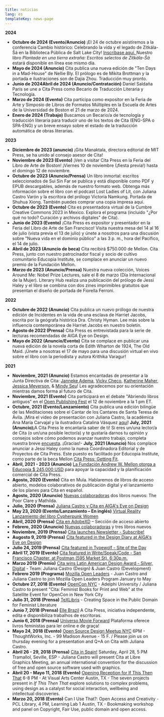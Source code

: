 ```yaml
---
title: noticias
lang: es
templateKey: news-page
---
```

**2024**

* **Octubre de 2024 (Evento/Anuncio)** ¡El 24 de octubre asistiremos a la conferencia Cambio histórico: Celebrando la vida y el legado de Zitkála-Šá en la Biblioteca Pública de Salt Lake City! [Inscríbase aquí. ](https://events.womenshistory.org/events/historic-change-zitkala-sa/)Nuestro libro *Plantada en una tierra extraña: Escritos selectos de Zitkála-Šá* estará disponible en línea ese mismo día.
* **Mayo de 2024 (Anuncio)** Cita publica una nueva edición de "Ten Days in a Mad-House" de Nellie Bly. El prólogo es de Mikita Brottman y la portada e ilustraciones son de Dajia Zhou. Traducción muy pronto.
* **Junio de 2024Abril de 2024 (Anuncio/Contratación)** Daniel Saldaña París se une a Cita Press como Becario de Traducción Literaria y Tecnología.
* **Marzo de 2024 (Evento)** Cita participa como expositor en la Feria de Arte y Simposio de Libros de Formatos Múltiples en la Escuela de Artes de la Universidad de Boston el 21 de marzo de 2024.
* **Enero de 2024 (Trabajo)** Buscamos un Becario/a de tecnología y traducción literaria para traducir uno de los textos de Cita (ENG-SPA o SPA-ENG) y un breve ensayo sobre el estado de la traducción automática de obras literarias. 

**2023**

* **Diciembre de 2023 (anuncio)** ¡Gita Manaktala, directora editorial de MIT Press, se ha unido al consejo asesor de Cita!
* **Noviembre de 2023 (Evento)** ¡Ven a visitar Cita Press en la Feria del Libro de Arte de Boston! ¡Viernes 10 de noviembre (¡fiesta previa!) hasta el domingo 12 de noviembre.
* **Octubre de 2023 (Anuncio/Prensa)** Un libro inmortal: escritos seleccionados de Sui Sin Far se publica y está disponible como PDF y EPUB descargables, además de nuestro formato web. Obtenga más información sobre el libro con el podcast Lost Ladies of Lit, con Juliana Castro Varón y la escritora del prólogo Victoria Namkung. Portada de Shuhua Xiong. También puedes comprar una copia impresa aquí.
* **Octubre de 2023 (Evento)** Cita es presentadora virtual de la Cumbre Creative Commons 2023 in Mexico. Explora el programa (incluido "¿Por qué no todo? Curación y archivos digitales" de Cita).
* **Junio de 2023 (Evento)** ¡Cita Press es expositor y presentador en la Feria del Libro de Arte de San Francisco! Visita nuestra mesa del 14 al 16 de julio (vista previa el 13 de julio) y únete a nosotros para una discusión sobre "Nueva vida en el dominio público" a las 3 p. m., hora del Pacífico, el 14 de julio.
* **Abril de 2023 (Anuncio de beca)** Cita recibirá $750.000 de Mellon. Cita Press, junto con nuestro patrocinador fiscal y socio de cultivo comunitario Educopia Institute, se complace en anunciar un nuevo premio de la Fundación Mellon.
* **Marzo de 2023 (Anuncio/Prensa)** Nuestra nueva colección, Voices Around Me: Nobel Prize Lectures, sale el 8 de marzo (Día Internacional de la Mujer). Literary Hub realiza una publicación del prólogo de Jessi Haley y el libro se combina con dos zines imprimibles gratuitos que presentan el diseño de portada de Fiorella Ferroni.

**2022**

* **Octubre de 2022 (Anuncio)** Cita publica un nuevo prólogo de nuestra edición de Incidentes en la vida de una esclava de Harriet Jacobs, escrita por la geógrafa histórica Dra. Christy Hyman. Lee más sobre la influencia contemporánea de Harriet Jacobs en nuestro boletín.
* **Agosto de 2022 (Prensa)** Cita Press es entrevistada para la serie de lecturas recomendadas de AIGA Eye on Design.
* **Mayo de 2022 (Anuncio/Evento)** Cita se complace en publicar una nueva edición de la novela corta de Edith Wharton de 1924, The Old Maid. ¡Únete a nosotras el 17 de mayo para una discusión virtual en vivo sobre el libro con la periodista y autora Krithika Varagur!

**2021**

* **Noviembre, 2021 (Anuncio)** Estamos encantadas de presentar a la Junta Directiva de Cita: [Janneke Adema](https://openreflections.wordpress.com/), [Vicky Checo](https://knightfoundation.org/employee/vicky-checo/), [Katherine Maher](https://twitter.com/krmaher), [Jessica Meyerson](https://educopia.org/jessica-meyerson/), & [Mindy Seu](https://mindyseu.com/)! Les agradecemos por su orientación mientras damos forma al futuro de Cita.
* **Noviembre, 2021 (Evento)** Cita participará en el debate "Abriendo libros antiguos" en el [Open Publishing Fest](https://openpublishingfest.org/) el 12 de noviembre a la 1 pm ET.
* **Octubre, 2021 (Evento/Lanzamiento)** Cita publica una edición bilingüe de las Meditaciones sobre el Cantar de los Cantares de Santa Teresa de Ávila. ¡Mira el video de presentación con Juliana Castro, la académica Ana María Carvajal y la ilustradora Catalina Vásquez [aquí](https://www.youtube.com/watch?v=AYd_gXzeqM0)!
  **July, 2021 (Anuncio)**¡A Cita Press le encantaría saber de ti! Si eres un/una lector/a de Cita (o un/una posible lector/a) y te gustaría darnos tu opinión y consejos sobre cómo podemos avanzar nuestro trabajo, completa nuestra breve [encuesta](https://forms.gle/gCnLt6umVVYKLDp39). ¡Gracias!- **July, 2021 (Anuncio)** Nos complace anunciar a Jessi Haley como la nueva Coordinadora Editorial y de Proyectos de Cita Press. Este puesto es facilitado por Educopia Institute, como parte de la beca Mellon [Cita Press: Getting Fit](https://educopia.org/cita-press-getting-fit/).
* **Abril, 2021 - 2023 (Anuncio)** [La Fundación Andrew W. Mellon otorga a Educopia $ 245,000 USD](https://educopia.org/cita-press-getting-fit/) para apoyar la capacidad y la planificación comercial de Cita Press.
* **Agosto, 2020 (Evento)** Cita en Mula. Hablaremos de libros de acceso abierto, modelos colaborativos de publicación digital y el lanzamiento de los planes para Cita en español.
* **Agosto, 2020 (Anuncio)** [Nuevas colaboradoras](/ajax/collaborate.html) dos libros nuevos: The Poor Clare y Mathilda.
* **Julio, 2020 (Prensa)** [Juliana Castro y Cita en AIGA's Eye on Design](https://eyeondesign.aiga.org/what-is-designs-role-in-violating-or-upholding-digital-rights/)
* **May 23, 2020 (Evento/Lanzamiento – En inglés)** [Virtual Reality Lanzamiento del libro Cypherpunk Women](https://www.youtube.com/watch?v=YSGrlGHcgWI&feature=youtu.be)
* **Abril, 2020 (Prensa)** [Cita en AdobeXD](https://xd.adobe.com/ideas/perspectives/social-impact/design-violating-or-upholding-digital-rights/) – Sección de acceso abierto
* **Febrero, 2020 (Anuncio)** [Nuevas colaboradoras](/ajax/collaborate.html) y tres libros nuevos
* **Noviembre, 2019 (Prensa)** [Cita launches Newsletter - Subscribe!](https://citapress.org/newsletter)
* **Augosto 9, 2019 (Prensa)** [Cita featured in the Design Diary at AIGA's Eye on Design](https://eyeondesign.aiga.org/no-258-inside-debbie-millmans-text-based-art-collection-the-sex-ads-that-dont-make-it-on-the-subway-more/)
* **Julio 24, 2019 (Prensa)** [Cita featured in Typewolf - Site of the Day](https://www.typewolf.com/site-of-the-day/cita-press)
* **Abril 17, 2019 (Evento)** [Cita featured in Write/Speak/Code - San Francisco Chapter, at Postman (595 Market St), 6:30p.m.](https://www.meetup.com/WriteSpeakCode-SFBay/events/258027001/)
* **Marzo 2019 (Premio)** [Cita wins Latin American Design Award - Silver, Digital](https://awards.latinamericandesign.org/finalistas/cita-press/?g2018=g-20-18) - Team: Juliana Castro (Design) & Juan Castro (Development)
* **Febrero 2019 (Programa)** [Mozilla Open Leaders](https://foundation.mozilla.org/en/opportunity/mozilla-open-leaders/round-7/participants/participants---cohort-d/) - Juan Castro and Juliana Castro to join Mozilla Open Leaders Program January to May
* **Octubre 27, 2018 (Evento)** [OpenCon NYC](https://www.opencon2018.org/opencon_2018_new_york_city/) - Adelphi University / Juliana Castro to present "Cita: Feminist Books for Print and Web" at the Satellite Event for OpenCon in New York City
* **Julio 31, 2018 (Prensa)** [TeXLibris](https://blogs.lib.utexas.edu/texlibris/2018/07/31/creating-space-in-the-public-domain-for-feminist-literature/) - Creating Space in the Public Domain for Feminist Literature
* **Junio 7, 2018 (Prensa)** [Elle Brazil](https://www.facebook.com/ElleBrasil/posts/10156722882284050?comment_id=10156723882854050&comment_tracking=%7B%22tn%22%3A%22R0%22%7D/) A Cita Press, iniciativa independente, edita e disponibiliza trabalhos de escritoras.
* **Junio 6, 2018 (Prensa)** [Universo Movie Forward](https://universomovieforward.com/2018/06/06/plataforma-oferece-livros-feministas-para-ler-online-e-de-graca/) Plataforma oferece livros feministas para ler online e de graça!
* **Mayo 24, 2018 (Evento)** [Open Source Design Meetup NYC](https://www.eventbrite.com/e/open-source-design-meetup-tickets-46161272609/) 6PM - ThoughtWorks, Inc. - 99 Madison Avenue - 15 F. / Please join us on thursday evening for a presentation and Q+A on Cita with Juliana Castro.
* **Abril 26 - 29, 2018 (Prensa)** [Cita in Spain!](https://libregraphicsmeeting.org/2018/) Saturday, April 28, 5 PM Tramallol, Seville, ESP - Juliana Castro will present Cita at Libre Graphics Meeting, an annual international convention for the discussion of free and open source software used with graphics.
* **Abril 20 - Mayo 11, 2018 (Evento)** [Opening Reception for If This Then That](https://art.utexas.edu/event/if-then-2018-design-mfa-exhibition) 6-8 PM - At Visual Arts Center Austin, TX - The seven projects present in *If This Then That* explore solutions to complex problems, using design as a catalyst for social interaction, wellbeing and intellectual discoveries.
* **Marzo 20, 2018 (Evento)** Can I Use That?: Open Access and Creativity - PCL Library, 4 PM, Learning Lab 1 Austin, TX - Bookmaking workshop and panel on Copyright, Fair Use, public domain and open access.
